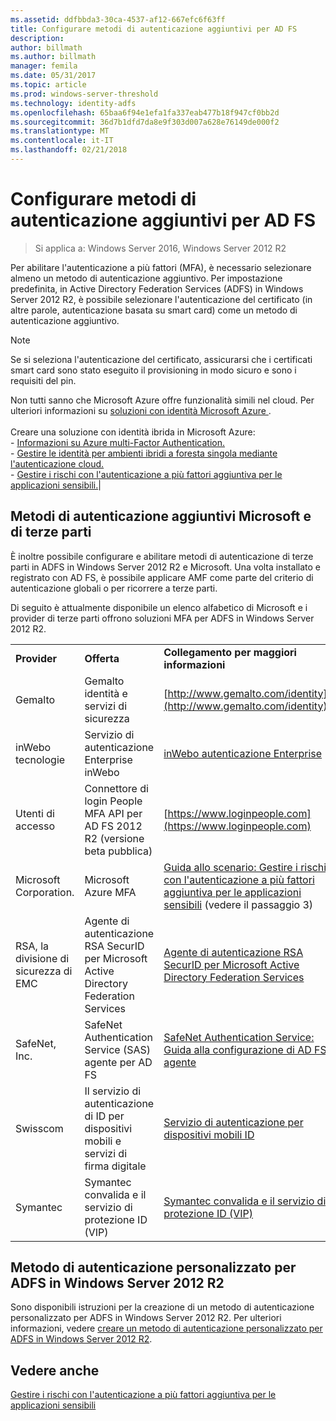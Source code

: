 ```yaml
---
ms.assetid: ddfbbda3-30ca-4537-af12-667efc6f63ff
title: Configurare metodi di autenticazione aggiuntivi per AD FS
description: 
author: billmath
ms.author: billmath
manager: femila
ms.date: 05/31/2017
ms.topic: article
ms.prod: windows-server-threshold
ms.technology: identity-adfs
ms.openlocfilehash: 65baa6f94e1efa1fa337eab477b18f947cf0bb2d
ms.sourcegitcommit: 36d7b1dfd7da8e9f303d007a628e76149de000f2
ms.translationtype: MT
ms.contentlocale: it-IT
ms.lasthandoff: 02/21/2018
---
```

# <a name="configure-additional-authentication-methods-for-ad-fs"></a>Configurare metodi di autenticazione aggiuntivi per AD FS

>Si applica a: Windows Server 2016, Windows Server 2012 R2

Per abilitare l'autenticazione a più fattori (MFA), è necessario selezionare almeno un metodo di autenticazione aggiuntivo. Per impostazione predefinita, in Active Directory Federation Services (ADFS) in Windows Server 2012 R2, è possibile selezionare l'autenticazione del certificato (in altre parole, autenticazione basata su smart card) come un metodo di autenticazione aggiuntivo.

> [!NOTE]
> Se si seleziona l'autenticazione del certificato, assicurarsi che i certificati smart card sono stato eseguito il provisioning in modo sicuro e sono i requisiti del pin.

Non tutti sanno che Microsoft Azure offre funzionalità simili nel cloud. Per ulteriori informazioni su [soluzioni con identità Microsoft Azure ](http://aka.ms/m2w274).<br /><br />Creare una soluzione con identità ibrida in Microsoft Azure:<br /> - [Informazioni su Azure multi-Factor Authentication.](http://aka.ms/ey6o9r)<br /> - [Gestire le identità per ambienti ibridi a foresta singola mediante l'autenticazione cloud.](http://aka.ms/g1jat8)<br /> - [Gestire i rischi con l'autenticazione a più fattori aggiuntiva per le applicazioni sensibili.](http://aka.ms/kt1bbm)|

## <a name="microsoft-and-third-party-additional-authentication-methods"></a>Metodi di autenticazione aggiuntivi Microsoft e di terze parti
È inoltre possibile configurare e abilitare metodi di autenticazione di terze parti in ADFS in Windows Server 2012 R2 e Microsoft. Una volta installato e registrato con AD FS, è possibile applicare AMF come parte del criterio di autenticazione globali o per ricorrere a terze parti.

Di seguito è attualmente disponibile un elenco alfabetico di Microsoft e i provider di terze parti offrono soluzioni MFA per ADFS in Windows Server 2012 R2.

||||
|-|-|-|
|**Provider**|**Offerta**|**Collegamento per maggiori informazioni**|
|Gemalto|Gemalto identità e servizi di sicurezza|[http://www.gemalto.com/identity](http://www.gemalto.com/identity)|
|inWebo tecnologie|Servizio di autenticazione Enterprise inWebo|[inWebo autenticazione Enterprise](http://www.inwebo.com)|
|Utenti di accesso|Connettore di login People MFA API per AD FS 2012 R2 (versione beta pubblica)|[https://www.loginpeople.com](https://www.loginpeople.com)|
|Microsoft Corporation.|Microsoft Azure MFA|[Guida allo scenario: Gestire i rischi con l'autenticazione a più fattori aggiuntiva per le applicazioni sensibili](https://technet.microsoft.com/library/dn280946.aspx) (vedere il passaggio 3)|
|RSA, la divisione di sicurezza di EMC|Agente di autenticazione RSA SecurID per Microsoft Active Directory Federation Services|[Agente di autenticazione RSA SecurID per Microsoft Active Directory Federation Services](http://www.emc.com/security/rsa-securid/rsa-authentication-agents/microsoft-ad-fs.htm)|
|SafeNet, Inc.|SafeNet Authentication Service (SAS) agente per AD FS|[SafeNet Authentication Service: Guida alla configurazione di AD FS agente](http://www.safenet-inc.com/resources/integration-guide/data-protection/Safenet_Authentication_Service/SafeNet_Authentication_Service__AD_FS_Agent_Configuration_Guide/?langtype=1033)|
|Swisscom|Il servizio di autenticazione di ID per dispositivi mobili e servizi di firma digitale|[Servizio di autenticazione per dispositivi mobili ID](http://swisscom.ch/mid)|
|Symantec|Symantec convalida e il servizio di protezione ID (VIP)|[Symantec convalida e il servizio di protezione ID (VIP)](http://www.symantec.com/vip-authentication-service)|

## <a name="custom-authentication-method-for-ad-fs-in-windows-server-2012-r2"></a>Metodo di autenticazione personalizzato per ADFS in Windows Server 2012 R2
Sono disponibili istruzioni per la creazione di un metodo di autenticazione personalizzato per ADFS in Windows Server 2012 R2. Per ulteriori informazioni, vedere [creare un metodo di autenticazione personalizzato per ADFS in Windows Server 2012 R2](https://go.microsoft.com/fwlink/?LinkID=511980).

## <a name="see-also"></a>Vedere anche
[Gestire i rischi con l'autenticazione a più fattori aggiuntiva per le applicazioni sensibili](Manage-Risk-with-Additional-Multi-Factor-Authentication-for-Sensitive-Applications.md)


